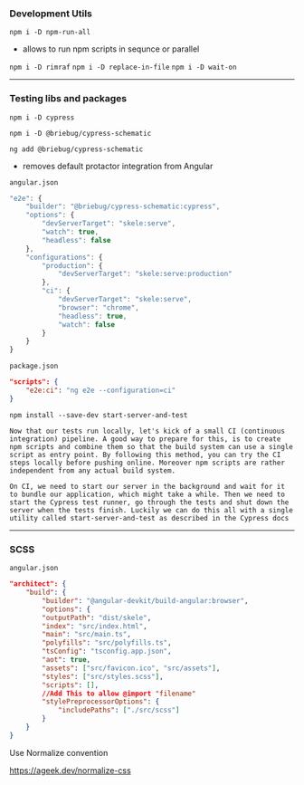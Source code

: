 ### Development Utils

`npm i -D npm-run-all`

- allows to run npm scripts in sequnce or parallel

`npm i -D rimraf`
`npm i -D replace-in-file`
`npm i -D wait-on `

---

### Testing libs and packages

`npm i -D cypress`

`npm i -D @briebug/cypress-schematic`

`ng add @briebug/cypress-schematic`

- removes default protactor integration from Angular

`angular.json`

```typescript
"e2e": {
    "builder": "@briebug/cypress-schematic:cypress",
    "options": {
        "devServerTarget": "skele:serve",
        "watch": true,
        "headless": false
    },
    "configurations": {
        "production": {
            "devServerTarget": "skele:serve:production"
        },
        "ci": {
            "devServerTarget": "skele:serve",
            "browser": "chrome",
            "headless": true,
            "watch": false
        }
    }
}
```

`package.json`

```json
"scripts": {
    "e2e:ci": "ng e2e --configuration=ci"
}
```

`npm install --save-dev start-server-and-test`

```
Now that our tests run locally, let's kick of a small CI (continuous integration) pipeline. A good way to prepare for this, is to create npm scripts and combine them so that the build system can use a single script as entry point. By following this method, you can try the CI steps locally before pushing online. Moreover npm scripts are rather independent from any actual build system.

On CI, we need to start our server in the background and wait for it to bundle our application, which might take a while. Then we need to start the Cypress test runner, go through the tests and shut down the server when the tests finish. Luckily we can do this all with a single utility called start-server-and-test as described in the Cypress docs
```

---

### SCSS

`angular.json`

```json
"architect": {
    "build": {
        "builder": "@angular-devkit/build-angular:browser",
        "options": {
        "outputPath": "dist/skele",
        "index": "src/index.html",
        "main": "src/main.ts",
        "polyfills": "src/polyfills.ts",
        "tsConfig": "tsconfig.app.json",
        "aot": true,
        "assets": ["src/favicon.ico", "src/assets"],
        "styles": ["src/styles.scss"],
        "scripts": [],
        //Add This to allow @import "filename"
        "stylePreprocessorOptions": {
            "includePaths": ["./src/scss"]
        }
    }
}
```

Use Normalize convention

https://ageek.dev/normalize-css

